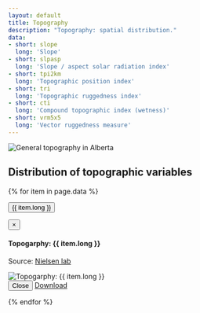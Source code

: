 ```yaml
---
layout: default
title: Topography
description: "Topography: spatial distribution."
data:
- short: slope
  long: 'Slope'
- short: slpasp
  long: 'Slope / aspect solar radiation index'
- short: tpi2km
  long: 'Topographic position index'
- short: tri
  long: 'Topographic ruggedness index'
- short: cti
  long: 'Compound topographic index (wetness)'
- short: vrm5x5
  long: 'Vector ruggedness measure'
---
```


<div class="row">
  <div class="col-6 col-sm-6 col-lg-6">
  <p><img src="{{ site.contents }}/geospatial/topography/GeneralTopo.png" class="img-responsive" alt="General topography in Alberta"/></p>
  </div>
</div>

## Distribution of topographic variables

{% for item in page.data %}

<button type="button" class="btn btn-primary" data-toggle="modal" data-target="#modal-{{ item.short }}">{{ item.long }}</button>

<div class="modal fade" id="modal-{{ item.short }}" tabindex="-1" role="dialog" aria-labelledby="modal-{{ item.short }}-label">
  <div class="modal-dialog" role="document">
    <div class="modal-content">
      <div class="modal-header">
        <button type="button" class="close" data-dismiss="modal" aria-label="Close"><span aria-hidden="true">&times;</span></button>
        <h4 class="modal-title" id="modal-lichens-label">Topogarphy: {{ item.long }}</h4>
        <p>Source: <a href="http://www.ace-lab.org/">Nielsen lab</a></p>
      </div>
      <div class="modal-body">
        <img src="{{ site.contents }}/geospatial/topography/{{ item.short }}.png" class="img-responsive" alt="Topogarphy: {{ item.long }}"/>
      </div>
      <div class="modal-footer">
        <button type="button" class="btn btn-default" data-dismiss="modal">Close</button>
        <a class="btn btn-primary" href="{{ site.ftproot }}/geospatial/topography/topo_grid.zip">Download <i class="fa fa-download"></i></a>
      </div>
    </div>
  </div>
</div>

{% endfor %}

